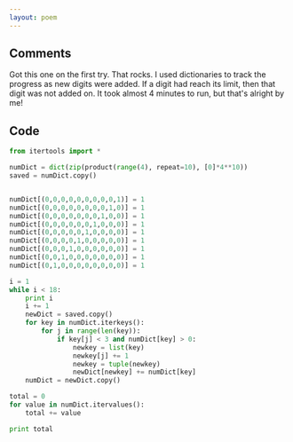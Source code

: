 ```yaml
---
layout: poem
---
```


## Comments

Got this one on the first try. That rocks. I used dictionaries to track the
progress as new digits were added. If a digit had reach its limit, then that
digit was not added on.  It took almost 4 minutes to run, but that's alright by
me!

## Code

```python
from itertools import *

numDict = dict(zip(product(range(4), repeat=10), [0]*4**10))
saved = numDict.copy()


numDict[(0,0,0,0,0,0,0,0,0,1)] = 1
numDict[(0,0,0,0,0,0,0,0,1,0)] = 1
numDict[(0,0,0,0,0,0,0,1,0,0)] = 1
numDict[(0,0,0,0,0,0,1,0,0,0)] = 1
numDict[(0,0,0,0,0,1,0,0,0,0)] = 1
numDict[(0,0,0,0,1,0,0,0,0,0)] = 1
numDict[(0,0,0,1,0,0,0,0,0,0)] = 1
numDict[(0,0,1,0,0,0,0,0,0,0)] = 1
numDict[(0,1,0,0,0,0,0,0,0,0)] = 1

i = 1
while i < 18:
	print i
	i += 1
	newDict = saved.copy()
	for key in numDict.iterkeys():
		for j in range(len(key)):
			if key[j] < 3 and numDict[key] > 0:
				newkey = list(key)
				newkey[j] += 1
				newkey = tuple(newkey)
				newDict[newkey] += numDict[key]
	numDict = newDict.copy()

total = 0
for value in numDict.itervalues():
	total += value

print total
```
